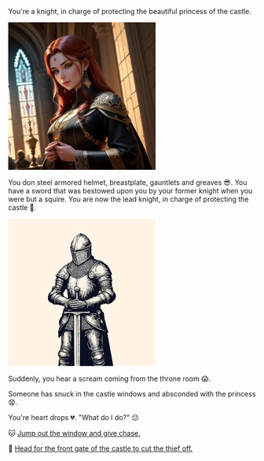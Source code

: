 You're a knight, in charge of protecting the beautiful princess of the castle.

![Princess](./img/princesssm.jpg)

  You don steel armored helmet, breastplate, gauntlets and greaves :sunglasses:.  You have a sword that was bestowed upon you by your former knight when you were but a squire.  You are now the lead knight, in charge of protecting the castle :muscle:.

![Knight](./img/knightsm.jpg)

Suddenly, you hear a scream coming from the throne room :scream:.

Someone has snuck in the castle windows and absconded with the princess :anguished:.

You're heart drops :broken_heart:. "What do I do?" :confused:

:cat: [Jump out the window and give chase.](./KnightScene1A.md)

:dash: [Head for the front gate of the castle to cut the thief off.](./KnightScene1B)